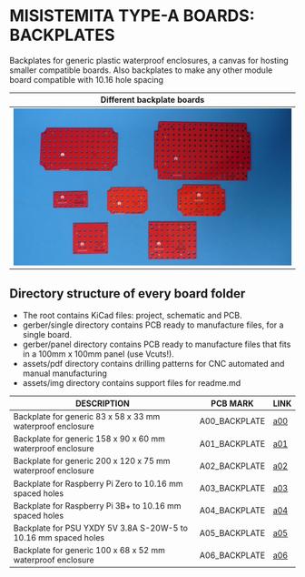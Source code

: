 
# MISISTEMITA TYPE-A BOARDS: BACKPLATES


Backplates for generic plastic waterproof enclosures, a canvas for hosting smaller compatible boards. Also backplates to make any other module board compatible with 10.16 hole spacing

Different backplate boards                  |
--------------------------------------------|
![](/a-backplates/assets/img/backplates.jpg)|

## Directory structure of every board folder

* The root contains KiCad files: project, schematic and PCB.
* gerber/single directory contains PCB ready to manufacture files, for a single board.
* gerber/panel directory contains PCB ready to manufacture files that fits in a 100mm x 100mm panel (use Vcuts!).
* assets/pdf directory contains drilling patterns for CNC automated and manual manufacturing
* assets/img directory contains support files for readme.md

| DESCRIPTION                                                     | PCB MARK      | LINK                                     
|-----------------------------------------------------------------|---------------|------
| Backplate for generic 83 x 58 x 33 mm waterproof enclosure      | A00_BACKPLATE |  [a00](/a-backplates/a00)
| Backplate for generic 158 x 90 x 60 mm waterproof enclosure     | A01_BACKPLATE |  [a01](/a-backplates/a01)
| Backplate for generic 200 x 120 x 75 mm waterproof enclosure    | A02_BACKPLATE |  [a02](/a-backplates/a02)
| Backplate for Raspberry Pi Zero to 10.16 mm spaced holes        | A03_BACKPLATE |  [a03](/a-backplates/a03)
| Backplate for Raspberry Pi 3B+ to 10.16 mm spaced holes         | A04_BACKPLATE |  [a04](/a-backplates/a04)
| Backplate for PSU YXDY 5V 3.8A S-20W-5 to 10.16 mm spaced holes | A05_BACKPLATE |  [a05](/a-backplates/a05)
| Backplate for generic 100 x 68  x 52 mm waterproof enclosure    | A06_BACKPLATE |  [a06](/a-backplates/a06)

